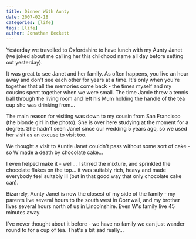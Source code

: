 ```yaml
---
title: Dinner With Aunty
date: 2007-02-18
categories: [life]
tags: [life]
author: Jonathan Beckett
---
```


Yesterday we travelled to Oxfordshire to have lunch with my Aunty Janet (we joked about me calling her this childhood name all day before setting out yesterday).

It was great to see Janet and her family. As often happens, you live an hour away and don't see each other for years at a time. It's only when you're together that all the memories come back - the times myself and my cousins spent together when we were small. The time Jamie threw a tennis ball through the living room and left his Mum holding the handle of the tea cup she was drinking from...

The main reason for visiting was down to my cousin from San Francisco (the blonde girl in the photo). She is over here studying at the moment for a degree. She hadn't seen Janet since our wedding 5 years ago, so we used her visit as an excuse to visit too.

We thought a visit to Auntie Janet couldn't pass without some sort of cake - so W made a death by chocolate cake...

I even helped make it - well... I stirred the mixture, and sprinkled the chocolate flakes on the top... it was suitably rich, heavy and made everybody feel suitably ill (but in that good way that only chocolate cake can).

Bizarrely, Aunty Janet is now the closest of my side of the family - my parents live several hours to the south west in Cornwall, and my brother lives several hours north of us in Lincolnshire. Even W's family live 45 minutes away.

I've never thought about it before - we have no family we can just wander round to for a cup of tea. That's a bit sad really...